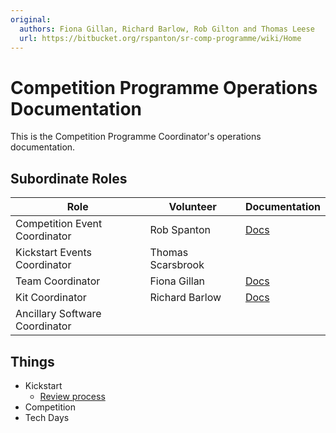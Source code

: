 ```yaml
---
original:
  authors: Fiona Gillan, Richard Barlow, Rob Gilton and Thomas Leese
  url: https://bitbucket.org/rspanton/sr-comp-programme/wiki/Home
---
```

# Competition Programme Operations Documentation

This is the Competition Programme Coordinator's operations
documentation.

## Subordinate Roles

Role | Volunteer | Documentation
-----|-----------|--------------
Competition Event Coordinator | Rob Spanton | [Docs](../competition/event/README.md)
Kickstart Events Coordinator | Thomas Scarsbrook
Team Coordinator | Fiona Gillan | [Docs](../teams/README.md)
Kit Coordinator | Richard Barlow | [Docs](../kit/README.md)
Ancillary Software Coordinator |

## Things

* Kickstart
    * [Review process](./kickstart/review.md)
* Competition
* Tech Days
